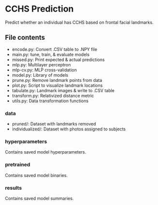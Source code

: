 # CCHS Prediction
Predict whether an individual has CCHS based on frontal facial landmarks.

## File contents
* encode.py: Convert .CSV table to .NPY file
* main.py: tune, train, & evaluate models
* missed.py: Print expected & actual predictions
* mlp.py: Multilayer perceptron
* mlp-cv.py: MLP cross-validation
* model.py: Library of models
* prune.py: Remove landmark points from data
* plot.py: Script to visualize landmark locations
* tabulate.py: Landmark images & write to .CSV table
* transform.py: Relativized distance metric
* utils.py: Data transformation functions

### data
* pruned/: Dataset with landmarks removed
* individualized/: Dataset with photos assigned to subjects

### hyperparameters
Contains saved model hyperparameters.

### pretrained
Contains saved model binaries.

### results
Contains saved model summaries.
